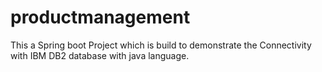 # productmanagement
This a Spring boot Project which is build to demonstrate the Connectivity with IBM DB2 database with java language. 
